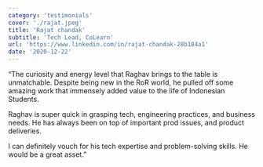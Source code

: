 ```yaml
---
category: 'testimonials'
cover: './rajat.jpeg'
title: 'Rajat chandak'
subtitle: 'Tech Lead, CoLearn'
url: 'https://www.linkedin.com/in/rajat-chandak-28b184a1'
date: '2020-12-22'
---
```


“The curiosity and energy level that Raghav brings to the table is unmatchable. Despite being new in the RoR world, he pulled off some amazing work that immensely added value to the life of Indonesian Students. 

Raghav is super quick in grasping tech, engineering practices, and business needs. He has always been on top of important prod issues, and product deliveries. 

I can definitely vouch for his tech expertise and problem-solving skills. He would be a great asset.”
